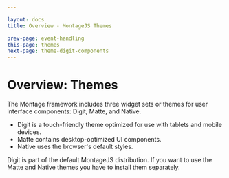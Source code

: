 ```yaml
---

layout: docs
title: Overview - MontageJS Themes

prev-page: event-handling
this-page: themes
next-page: theme-digit-components
---
```


# Overview: Themes

The Montage framework includes three widget sets or themes for user interface components: Digit, Matte, and Native.

* Digit is a touch-friendly theme optimized for use with tablets and mobile devices. 
* Matte contains desktop-optimized UI components. 
* Native uses the browser's default styles. 

Digit is part of the default MontageJS distribution. If you want to use the Matte and Native themes you have to install them separately.
